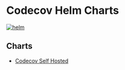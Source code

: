 # Codecov Helm Charts
[![helm](https://github.com/codecov/helm-charts/actions/workflows/helm.yml/badge.svg)](https://github.com/codecov/helm-charts/actions/workflows/helm.yml)


## Charts

* [Codecov Self Hosted](./codecov/README.md) 
